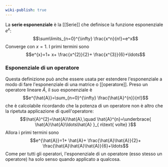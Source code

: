 ```yaml
---
wiki-publish: true
---
```

La **serie esponenziale** è la [[Serie]] che definisce la funzione esponenziale $e^{x}$:
$$\sum\limits_{n=0}^{\infty} \frac{x^n}{n!}=e^x$$
Converge con $x=1$. I primi termini sono
$$e^{x}=1+ x+ \frac{x^{2}}{2}+ \frac{x^{3}}{6}+\ldots$$
### Esponenziale di un operatore
Questa definizione può anche essere usata per estendere l'esponenziale a modo di fare l'esponenziale di una matrice o [[operatore]]. Preso un operatore lineare $\hat{A}$, il suo esponenziale è
$$e^{\hat{A}}=\sum_{n=0}^{\infty} \frac{\hat{A}^{n}}{n!}$$
che è calcolabile ricordando che la potenza di un operatore non è altro che la ripetuta applicazione di quell'operatore:
$$\hat{A}^{2}=\hat{A}\hat{A},\quad \hat{A}^{n}=\underbrace{ \hat{A}\hat{A}\ldots\hat{A} }_{ n\text{ volte} }$$
Allora i primi termini sono
$$e^{\hat{A}}=1+ \hat{A}+ \frac{\hat{A}\hat{A}}{2}+ \frac{\hat{A}\hat{A}\hat{A}}{6}+\ldots$$
Come per tutti gli operatori, l'esponenziale di un operatore (esso stesso un operatore) ha solo senso quando applicato a qualcosa.